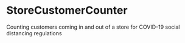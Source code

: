 # StoreCustomerCounter
Counting customers coming in and out of a store for COVID-19 social distancing regulations
